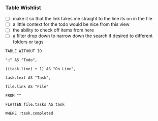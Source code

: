 ### Table Wishlist
- [ ] make it so that the link takes me straight to the line its on in the file
- [ ] a little context for the todo would be nice from this view
- [ ] the ability to check off items from here
- [ ] a filter drop down to narrow down the search if desired to different folders or tags

```dataview
TABLE WITHOUT ID

"☐" AS "Todo",

((task.line) + 1) AS "On Line",

task.text AS "Task",

file.link AS "File"

FROM ""

FLATTEN file.tasks AS task

WHERE !task.completed
```
